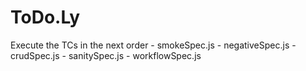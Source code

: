 # ToDo.Ly

Execute the TCs in the next order
	- smokeSpec.js
	- negativeSpec.js
	- crudSpec.js
	- sanitySpec.js
	- workflowSpec.js
	
